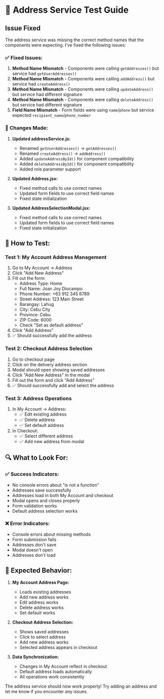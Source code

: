 # 🧪 Address Service Test Guide

## Issue Fixed
The address service was missing the correct method names that the components were expecting. I've fixed the following issues:

### ✅ **Fixed Issues:**
1. **Method Name Mismatch** - Components were calling `getAddresses()` but service had `getUserAddresses()`
2. **Method Name Mismatch** - Components were calling `addAddress()` but service had `createAddress()`
3. **Method Name Mismatch** - Components were calling `updateAddress()` but service had different signature
4. **Method Name Mismatch** - Components were calling `deleteAddress()` but service had different signature
5. **Field Name Mismatch** - Form fields were using `name`/`phone` but service expected `recipient_name`/`phone_number`

### 🔧 **Changes Made:**

1. **Updated addressService.js:**
   - Renamed `getUserAddresses()` → `getAddresses()`
   - Renamed `createAddress()` → `addAddress()`
   - Added `updateAddressById()` for component compatibility
   - Added `deleteAddressById()` for component compatibility
   - Added role parameter support

2. **Updated Address.jsx:**
   - Fixed method calls to use correct names
   - Updated form fields to use correct field names
   - Fixed state initialization

3. **Updated AddressSelectionModal.jsx:**
   - Fixed method calls to use correct names
   - Updated form fields to use correct field names
   - Fixed state initialization

## 🧪 **How to Test:**

### **Test 1: My Account Address Management**
1. Go to My Account → Address
2. Click "Add New Address"
3. Fill out the form:
   - Address Type: Home
   - Full Name: Joan Joy Diocampo
   - Phone Number: +63 912 345 6789
   - Street Address: 123 Main Street
   - Barangay: Lahug
   - City: Cebu City
   - Province: Cebu
   - ZIP Code: 6000
   - Check "Set as default address"
4. Click "Add Address"
5. ✅ Should successfully add the address

### **Test 2: Checkout Address Selection**
1. Go to checkout page
2. Click on the delivery address section
3. Modal should open showing saved addresses
4. Click "Add New Address" in the modal
5. Fill out the form and click "Add Address"
6. ✅ Should successfully add and select the address

### **Test 3: Address Operations**
1. In My Account → Address:
   - ✅ Edit existing address
   - ✅ Delete address
   - ✅ Set default address
2. In Checkout:
   - ✅ Select different address
   - ✅ Add new address from modal

## 🔍 **What to Look For:**

### ✅ **Success Indicators:**
- No console errors about "is not a function"
- Addresses save successfully
- Addresses load in both My Account and checkout
- Modal opens and closes properly
- Form validation works
- Default address selection works

### ❌ **Error Indicators:**
- Console errors about missing methods
- Form submission fails
- Addresses don't save
- Modal doesn't open
- Addresses don't load

## 🚀 **Expected Behavior:**

1. **My Account Address Page:**
   - Loads existing addresses
   - Add new address works
   - Edit address works
   - Delete address works
   - Set default works

2. **Checkout Address Selection:**
   - Shows saved addresses
   - Click to select address
   - Add new address works
   - Selected address appears in checkout

3. **Data Synchronization:**
   - Changes in My Account reflect in checkout
   - Default address loads automatically
   - All operations work consistently

The address service should now work properly! Try adding an address and let me know if you encounter any issues.


